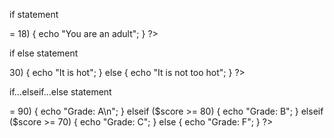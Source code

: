 if statement 
<?php
$age = 20;

if ($age >= 18) {
    echo "You are an adult";
}
?>

if else statement 
<?php
$temperature = 25;

if ($temperature > 30) {
    echo "It is hot";
} else {
    echo "It is not too hot";
}
?>

if...elseif...else statement 
<?php
$score = 89;

if ($score >= 90) {
    echo "Grade: A\n";
} elseif ($score >= 80) {
    echo "Grade: B";
} elseif ($score >= 70) {
    echo "Grade: C";
} else {
    echo "Grade: F";
}
?>

